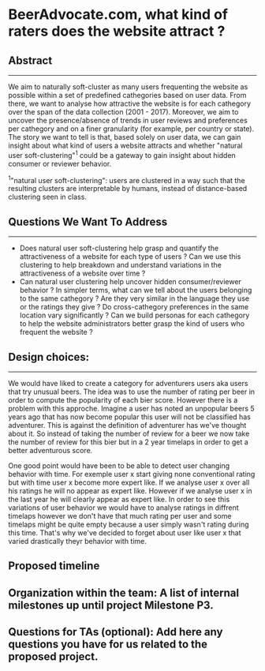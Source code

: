 # BeerAdvocate.com, what kind of raters does the website attract ?

## Abstract
---
We aim to naturally soft-cluster as many users frequenting the website as possible within a set of predefined cathegories based on user data. From there, we want to analyse how attractive the website is for each cathegory over the span of the data collection (2001 - 2017). Moreover, we aim to uncover the presence/absence of trends in user reviews and preferences per cathegory and on a finer granularity (for example, per country or state). The story we want to tell is that, based solely on user data, we can gain insight about what kind of users a website attracts and whether "natural user soft-clustering"<sup>1</sup> could be a gateway to gain insight about hidden consumer or reviewer behavior.

<sup>1</sup>"natural user soft-clustering": users are clustered in a way such that the resulting clusters are interpretable by humans, instead of distance-based clustering seen in class.

## Questions We Want To Address
---
* Does natural user soft-clustering help grasp and quantify the attractiveness of a website for each type of users ? Can we use this clustering to help breakdown and understand variations in the attractiveness of a website over time ?
* Can natural user clustering help uncover hidden consumer/reviewer behavior ? In simpler terms, what can we tell about the users belonging to the same cathegory ? Are they very similar in the language they use or the ratings they give ? Do cross-cathegory preferences in the same location vary significantly ? Can we build personas for each cathegory to help the website administrators better grasp the kind of users who frequent the website ?

## Design choices:
---

We would have liked to create a category for adventurers users aka users that try unusual beers.
The idea was to use the number of rating per beer in order to compute the popularity of each bier score.
However there is a problem with this approche. Imagine a user has noted an unpopular beers 5 years ago that has now become popular this user will not be classified has adventurer. This is against the definition of adventurer has we've thought about it.
So instead of taking the number of review for a beer we now take the number of review for this bier but in a 2 year timelaps in order to get a better adventurous score.

One good point would have been to be able to detect user changing behavior with time. For exemple user x start giving none conventional rating but with time user x become more expert like. If we analyse user x over all his ratings he will no appear as expert like. However if we analyse user x in the last year he will clearly appear as expert like.
In order to see this variations of user behavior we would have to analyse ratings in diffrent timelaps however we don't have that much rating per user and some timelaps might be quite empty because a user simply wasn't rating during this time. 
That's why we've decided to forget about user like user x that varied drastically theyr behavior with time.

## Proposed timeline

## Organization within the team: A list of internal milestones up until project Milestone P3.

## Questions for TAs (optional): Add here any questions you have for us related to the proposed project.
